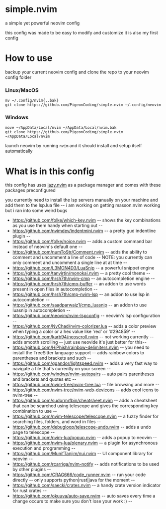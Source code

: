 # simple.nvim 
 a simple yet powerful neovim config

 this config was made to be easy to modify and customize 
 it is also my first config

 # How to use
backup your current neovim config and clone the repo to your neovim config folder
### Linux/MacOS

```
mv ~/.config/nvim{,.bak}
git clone https://github.com/PigeonCoding/simple.nvim ~/.config/neovim
```
### Windows
```
move ~/AppData/Local/nvim ~/AppData/Local/nvim.bak
git clone https://github.com/PigeonCoding/simple.nvim ~/AppData/Local/nvim
```
launch neovim by running `nvim` and it should install and setup itself automatically

# What is in this config
this config has uses [lazy.nvim](https://github.com/folke/lazy.nvim) as a package manager and comes with these packages preconfigured

you currently need to install the lsp servers manually on your machine and add them to the lsp.lua file -- i am working on getting masson.nvim working but i ran into some weird bugs

- https://github.com/folke/which-key.nvim -- shows the key combinations as you use them handy when starting out --
- https://github.com/nvimdev/indentmini.nvim  -- a pretty gud indentline plugin --
- https://github.com/folke/noice.nvim -- adds a custom command bar instead of neovim's default one --
- https://github.com/numToStr/Comment.nvim -- adds the ability to comment and uncomment a line of code -- NOTE: you currently can only comment and uncomment a single line at at time --
- https://github.com/L3MON4D3/LuaSnip -- a powerful snippet engine
- https://github.com/tanvirtin/monokai.nvim -- a pretty cool theme --
- https://github.com/hrsh7th/nvim-cmp -- an autocompletion engine --
- https://github.com/hrsh7th/cmp-buffer -- an addon to use words present in open files in autocompletion --
- https://github.com/hrsh7th/cmp-nvim-lsp -- an addon to use lsp in autocompletion --
- https://github.com/saadparwaiz1/cmp_luasnip -- an addon to use luasnip in autocompletion --
- https://github.com/neovim/nvim-lspconfig -- neovim's lsp configuration --
- https://github.com/NvChad/nvim-colorizer.lua -- adds a color preview when typing a color or a hex value like 'red' or '#294859' --
- https://github.com/karb94/neoscroll.nvim -- not working currently -- adds smooth scrolling -- just use neovide it's just better for this--
- https://github.com/HiPhish/rainbow-delimiters.nvim -- you need to install the TreeSitter language support -- adds rainbow colors to parentheses and brackets and such --
- https://github.com/ggandor/lightspeed.nvim -- adds a very fast way to navigate a file that's currently on your screen --
- https://github.com/windwp/nvim-autopairs -- auto pairs parentheses and brackets and quotes etc --
- https://github.com/nvim-tree/nvim-tree.lua -- file browsing and more --
- https://github.com/nvim-tree/nvim-web-devicons -- adds cool icons to nvim-tree --
- https://github.com/sudormrfbin/cheatsheet.nvim -- adds a cheatsheet that can be searched using telescope and gives the corresponding key combination to use -- 
- https://github.com/nvim-telescope/telescope.nvim -- a fuzzy finder for searching files, folders, and word in files --
- https://github.com/debugloop/telescope-undo.nvim -- adds a undo page to telescope --
- https://github.com/nvim-lua/popup.nvim -- adds a popup to neovim --
- https://github.com/nvim-lua/plenary.nvim -- a plugin for asynchronous execution and programming --
- https://github.com/MunifTanjim/nui.nvim -- UI component library for neovim --
- https://github.com/rcarriga/nvim-notify -- adds notifications to be used by other plugins -- 
- https://github.com/CRAG666/code_runner.nvim -- run your code directly -- only supports python|rust|java for the moment --
- https://github.com/saecki/crates.nvim -- a handy crate version indicator for rust crates --
- https://github.com/okuuva/auto-save.nvim -- auto saves every time a change occurs to make sure you don't lose your work :) --

